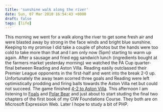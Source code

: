 ```yaml
---
title: 'sunshine walk along the river'
date: Sun, 07 Mar 2010 16:54:43 +0000
draft: false
tags: [life]
---
```


This morning we went for a walk along the river to get some fresh air and were blasted away by strong in the face winds and bright blue sunshine. Keeping to my promise I did take a couple of photos but the hands were too cold to take more than that and I am only now (5pm) starting to warm up again. After a sausage and fried egg sandwich lunch (ingredients bought at the farmers market yesterday morning) we watched the FA Cup quarter-final between Reading and Aston Villa. Reading easily outclassed their Premier League opponents in the first-half and went into the break 2-0 up. Unfortunately the away team scorred three goals and Reading were left optimistically prodding and firing balls towards the Aston Villa net but could not succeed. The game finished [4-2 to Aston Villa](http://news.bbc.co.uk/sport1/hi/football/fa_cup/8549646.stm "BBC review of the Reading Aston Villa Game (external)"). This afternoon I am listening to [Foals](http://www.myspace.com/foals "foals myspace site (external)") and [Polar Bear](http://www.myspace.com/sebastianrochford "polar bear myspace site (external)") and just about to start studing the final two chapters of the first book of my CIW Foundations Course. They both are on Microsoft Expression Web. Later I hope to study a bit of PHP.